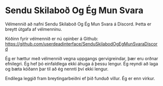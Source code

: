 # Sendu Skilaboð Og Ég Mun Svara
Vélmennið að nafni Sendu Skilaboð Og Ég Mun Svara á Discord. Þetta er breytt útgafa af vélmenninu.

Kóðinn fyrir vélmennið er nú opinber á Github: https://github.com/userdeadinterface/SenduSkilabodOgEgMunSvaraDiscord

Ég er hættur með vélmennið vegna uppgangs gervigreindar, þær eru orðnar efnilegri. Ég hef þó einfaldlega ekki áhuga á þessu lengur. Ég reyndi að laga og bæta kóðann þar til að ég nennti því ekki lengur.

Endilega leggið fram breytingarbeiðni ef þið funduð villur. Ég er enn virkur.
